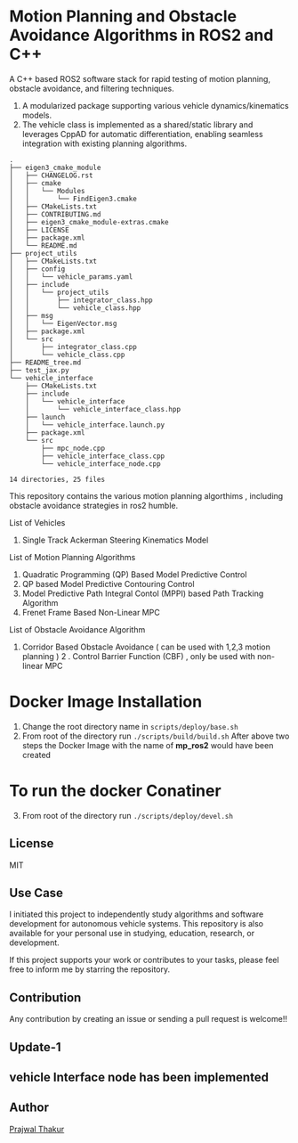 # Motion Planning and Obstacle Avoidance Algorithms in ROS2 and C++
A C++ based ROS2 software stack for rapid testing of motion planning, obstacle avoidance, and filtering techniques.
1. A modularized package supporting various vehicle dynamics/kinematics models. 
2. The vehicle class is implemented as a shared/static library and leverages CppAD for automatic differentiation, enabling seamless integration with existing planning algorithms.

```
.
├── eigen3_cmake_module
│   ├── CHANGELOG.rst
│   ├── cmake
│   │   └── Modules
│   │       └── FindEigen3.cmake
│   ├── CMakeLists.txt
│   ├── CONTRIBUTING.md
│   ├── eigen3_cmake_module-extras.cmake
│   ├── LICENSE
│   ├── package.xml
│   └── README.md
├── project_utils
│   ├── CMakeLists.txt
│   ├── config
│   │   └── vehicle_params.yaml
│   ├── include
│   │   └── project_utils
│   │       ├── integrator_class.hpp
│   │       └── vehicle_class.hpp
│   ├── msg
│   │   └── EigenVector.msg
│   ├── package.xml
│   └── src
│       ├── integrator_class.cpp
│       └── vehicle_class.cpp
├── README_tree.md
├── test_jax.py
└── vehicle_interface
    ├── CMakeLists.txt
    ├── include
    │   └── vehicle_interface
    │       └── vehicle_interface_class.hpp
    ├── launch
    │   └── vehicle_interface.launch.py
    ├── package.xml
    └── src
        ├── mpc_node.cpp
        ├── vehicle_interface_class.cpp
        └── vehicle_interface_node.cpp

14 directories, 25 files
```


This repository contains the various motion planning algorthims , including obstacle avoidance strategies in ros2 humble.

List of Vehicles
1. Single Track Ackerman Steering Kinematics Model


List of Motion Planning Algorithms

1. Quadratic Programming (QP) Based Model Predictive Control
2. QP based Model Predictive Contouring Control
3. Model Predictive Path Integral Contol (MPPI) based Path Tracking Algorithm
4. Frenet Frame Based Non-Linear MPC 

List of Obstacle Avoidance Algorithm
1. Corridor Based Obstacle Avoidance ( can be used with 1,2,3 motion planning )
2 . Control Barrier Function (CBF) , only be used with non-linear MPC 

# Docker Image Installation 
1. Change the root directory name in `scripts/deploy/base.sh` 
2. From root of the directory  run  `./scripts/build/build.sh`
After above two steps the Docker Image with the name of **mp_ros2** would have been created

# To run the docker Conatiner

3. From root of the directory run `./scripts/deploy/devel.sh`


## License
MIT  


## Use Case
I initiated this project to independently study algorithms and software development for autonomous vehicle systems. This repository is also available for your personal use in studying, education, research, or development.

If this project supports your work or contributes to your tasks, please feel free to inform me by starring the repository.


## Contribution
Any contribution by creating an issue or sending a pull request is welcome!! 
<!-- Please check [this document about how to contribute](/HOWTOCONTRIBUTE.md).   -->


## Update-1
## vehicle Interface node has been implemented



## Author
[Prajwal Thakur](https://github.com/prajwalthakur) 

